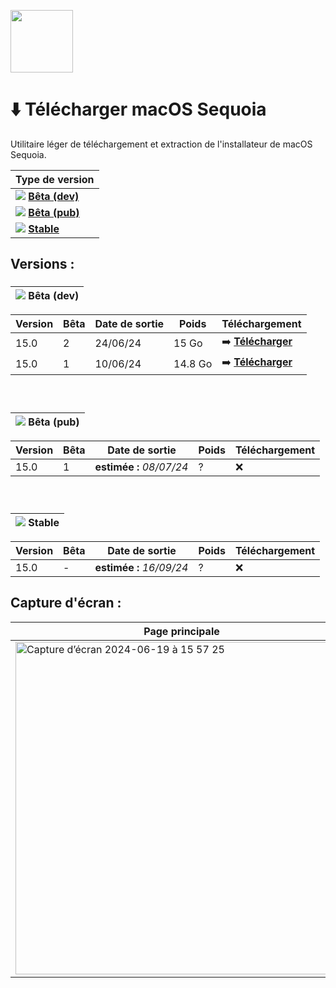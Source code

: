 <img
  src="https://github.com/istucesyt/download-install-macos-sequoia/assets/108399865/e7f52374-e401-4581-ba60-a6f5ae75d48c"
  width="100"
  height="100" />


# ⬇️ Télécharger macOS Sequoia
Utilitaire léger de téléchargement et extraction de l'installateur de macOS Sequoia.

| Type de version |
| --- |
| ![](https://placehold.co/15x15/f03c15/f03c15.png) [**Bêta (dev)**](#-) |
| ![](https://placehold.co/15x15/1589F0/1589F0.png) [**Bêta (pub)**](#--1) |
| ![](https://placehold.co/15x15/c5f015/c5f015.png) [**Stable**](#--2) |

## Versions :

### [ ](https://github.com/istucesyt/download-install-macos-sequoia/assets/108399865/f3091f16-4b5d-411c-b187-824da0e69406)

| ![](https://placehold.co/15x15/f03c15/f03c15.png) Bêta (dev) |
| --- |

| Version | Bêta | Date de sortie | Poids | Téléchargement
| --- | --- | --- | --- | --- |
15.0 | 2 | 24/06/24 | 15 Go | ➡️ **[Télécharger](https://github.com/istucesyt/download-install-macos-sequoia/releases/tag/15.0-beta2)**
15.0 | 1 | 10/06/24 | 14.8 Go | ➡️ **[Télécharger](https://github.com/istucesyt/download-install-macos-sequoia/releases/tag/15.0-beta1)**

### [‎ ](https://github.com/istucesyt/download-install-macos-sequoia/assets/108399865/f3091f16-4b5d-411c-b187-824da0e69406)

| ![](https://placehold.co/15x15/1589F0/1589F0.png) Bêta (pub) |
| --- | 

| Version | Bêta | Date de sortie | Poids | Téléchargement
| --- | --- | --- | --- | --- |
15.0 | 1 | **estimée :** *08/07/24* | ? | ❌

### [‎ ](https://github.com/istucesyt/download-install-macos-sequoia/assets/108399865/f3091f16-4b5d-411c-b187-824da0e69406)

| ![](https://placehold.co/15x15/c5f015/c5f015.png) Stable |
| --- | 

| Version | Bêta | Date de sortie | Poids | Téléchargement
| --- | --- | --- | --- | --- |
15.0 | - | **estimée :** *16/09/24* | ? | ❌

## Capture d'écran :

| Page principale |
| --- |
| <img width="532" alt="Capture d’écran 2024-06-19 à 15 57 25" src="https://github.com/istucesyt/download-install-macos-sequoia/assets/108399865/466a7e51-7d1d-4eb9-806a-1a245b42aca7"> |
